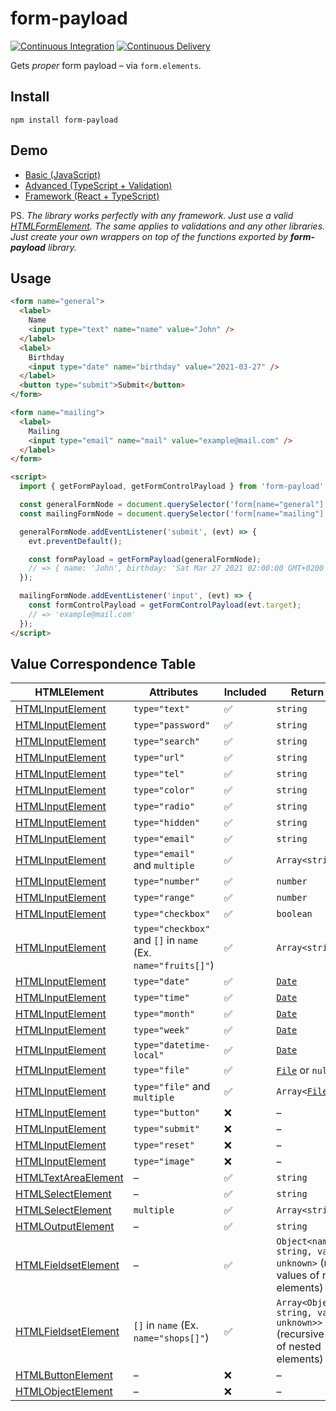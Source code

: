 # form-payload

[![Continuous Integration](https://github.com/what1s1ove/whatislove.dev/actions/workflows/ci.yml/badge.svg)](https://github.com/what1s1ove/whatislove.dev/actions/workflows/ci.yml)
[![Continuous Delivery](https://github.com/what1s1ove/whatislove.dev/actions/workflows/cd.yml/badge.svg)](https://github.com/what1s1ove/whatislove.dev/actions/workflows/cd.yml)

Gets _proper_ form payload – via `form.elements`.

## Install

```
npm install form-payload
```

## Demo

- [Basic (JavaScript)](https://stackblitz.com/edit/form-payload-basic?file=index.js)
- [Advanced (TypeScript + Validation)](https://stackblitz.com/edit/form-payload-advanced?file=index.ts,get-form-payload.ts)
- [Framework (React + TypeScript)](https://stackblitz.com/edit/form-payload-framework?file=src%2FApp.tsx)

PS. _The library works perfectly with any framework. Just use a valid [HTMLFormElement](https://developer.mozilla.org/en-US/docs/Web/API/HTMLFormElement). The same applies to validations and any other libraries. Just create your own wrappers on top of the functions exported by **form-payload** library._

## Usage

```html
<form name="general">
  <label>
    Name
    <input type="text" name="name" value="John" />
  </label>
  <label>
    Birthday
    <input type="date" name="birthday" value="2021-03-27" />
  </label>
  <button type="submit">Submit</button>
</form>

<form name="mailing">
  <label>
    Mailing
    <input type="email" name="mail" value="example@mail.com" />
  </label>
</form>

<script>
  import { getFormPayload, getFormControlPayload } from 'form-payload';

  const generalFormNode = document.querySelector('form[name="general"]');
  const mailingFormNode = document.querySelector('form[name="mailing"]');

  generalFormNode.addEventListener('submit', (evt) => {
    evt.preventDefault();

    const formPayload = getFormPayload(generalFormNode);
    // => { name: 'John', birthday: 'Sat Mar 27 2021 02:00:00 GMT+0200' }
  });

  mailingFormNode.addEventListener('input', (evt) => {
    const formControlPayload = getFormControlPayload(evt.target);
    // => 'example@mail.com'
  });
</script>
```

## Value Correspondence Table

| HTMLElement                                                                                 | Attributes                                                   | Included | Return Value                                                                                    |
| ------------------------------------------------------------------------------------------- | ------------------------------------------------------------ | -------- | ----------------------------------------------------------------------------------------------- |
| [HTMLInputElement](https://developer.mozilla.org/en-US/docs/Web/API/HTMLInputElement)       | `type="text"`                                                | ✅       | `string`                                                                                        |
| [HTMLInputElement](https://developer.mozilla.org/en-US/docs/Web/API/HTMLInputElement)       | `type="password"`                                            | ✅       | `string`                                                                                        |
| [HTMLInputElement](https://developer.mozilla.org/en-US/docs/Web/API/HTMLInputElement)       | `type="search"`                                              | ✅       | `string`                                                                                        |
| [HTMLInputElement](https://developer.mozilla.org/en-US/docs/Web/API/HTMLInputElement)       | `type="url"`                                                 | ✅       | `string`                                                                                        |
| [HTMLInputElement](https://developer.mozilla.org/en-US/docs/Web/API/HTMLInputElement)       | `type="tel"`                                                 | ✅       | `string`                                                                                        |
| [HTMLInputElement](https://developer.mozilla.org/en-US/docs/Web/API/HTMLInputElement)       | `type="color"`                                               | ✅       | `string`                                                                                        |
| [HTMLInputElement](https://developer.mozilla.org/en-US/docs/Web/API/HTMLInputElement)       | `type="radio"`                                               | ✅       | `string`                                                                                        |
| [HTMLInputElement](https://developer.mozilla.org/en-US/docs/Web/API/HTMLInputElement)       | `type="hidden"`                                              | ✅       | `string`                                                                                        |
| [HTMLInputElement](https://developer.mozilla.org/en-US/docs/Web/API/HTMLInputElement)       | `type="email"`                                               | ✅       | `string`                                                                                        |
| [HTMLInputElement](https://developer.mozilla.org/en-US/docs/Web/API/HTMLInputElement)       | `type="email"` and `multiple`                                | ✅       | `Array<string>`                                                                                 |
| [HTMLInputElement](https://developer.mozilla.org/en-US/docs/Web/API/HTMLInputElement)       | `type="number"`                                              | ✅       | `number`                                                                                        |
| [HTMLInputElement](https://developer.mozilla.org/en-US/docs/Web/API/HTMLInputElement)       | `type="range"`                                               | ✅       | `number`                                                                                        |
| [HTMLInputElement](https://developer.mozilla.org/en-US/docs/Web/API/HTMLInputElement)       | `type="checkbox"`                                            | ✅       | `boolean`                                                                                       |
| [HTMLInputElement](https://developer.mozilla.org/en-US/docs/Web/API/HTMLInputElement)       | `type="checkbox"` and `[]` in `name` (Ex. `name="fruits[]"`) | ✅       | `Array<string>`                                                                                 |
| [HTMLInputElement](https://developer.mozilla.org/en-US/docs/Web/API/HTMLInputElement)       | `type="date"`                                                | ✅       | [`Date`](https://developer.mozilla.org/en-US/docs/Web/JavaScript/Reference/Global_Objects/Date) |
| [HTMLInputElement](https://developer.mozilla.org/en-US/docs/Web/API/HTMLInputElement)       | `type="time"`                                                | ✅       | [`Date`](https://developer.mozilla.org/en-US/docs/Web/JavaScript/Reference/Global_Objects/Date) |
| [HTMLInputElement](https://developer.mozilla.org/en-US/docs/Web/API/HTMLInputElement)       | `type="month"`                                               | ✅       | [`Date`](https://developer.mozilla.org/en-US/docs/Web/JavaScript/Reference/Global_Objects/Date) |
| [HTMLInputElement](https://developer.mozilla.org/en-US/docs/Web/API/HTMLInputElement)       | `type="week"`                                                | ✅       | [`Date`](https://developer.mozilla.org/en-US/docs/Web/JavaScript/Reference/Global_Objects/Date) |
| [HTMLInputElement](https://developer.mozilla.org/en-US/docs/Web/API/HTMLInputElement)       | `type="datetime-local"`                                      | ✅       | [`Date`](https://developer.mozilla.org/en-US/docs/Web/JavaScript/Reference/Global_Objects/Date) |
| [HTMLInputElement](https://developer.mozilla.org/en-US/docs/Web/API/HTMLInputElement)       | `type="file"`                                                | ✅       | [`File`](https://developer.mozilla.org/en-US/docs/Web/API/File) or `null`                       |
| [HTMLInputElement](https://developer.mozilla.org/en-US/docs/Web/API/HTMLInputElement)       | `type="file"` and `multiple`                                 | ✅       | <code>Array<[File](https://developer.mozilla.org/en-US/docs/Web/API/File)></code>               |
| [HTMLInputElement](https://developer.mozilla.org/en-US/docs/Web/API/HTMLInputElement)       | `type="button"`                                              | ❌       | –                                                                                               |
| [HTMLInputElement](https://developer.mozilla.org/en-US/docs/Web/API/HTMLInputElement)       | `type="submit"`                                              | ❌       | –                                                                                               |
| [HTMLInputElement](https://developer.mozilla.org/en-US/docs/Web/API/HTMLInputElement)       | `type="reset"`                                               | ❌       | –                                                                                               |
| [HTMLInputElement](https://developer.mozilla.org/en-US/docs/Web/API/HTMLInputElement)       | `type="image"`                                               | ❌       | –                                                                                               |
| [HTMLTextAreaElement](https://developer.mozilla.org/en-US/docs/Web/API/HTMLTextareaElement) | –                                                            | ✅       | `string`                                                                                        |
| [HTMLSelectElement](https://developer.mozilla.org/en-US/docs/Web/API/HTMLSelectElement)     | –                                                            | ✅       | `string`                                                                                        |
| [HTMLSelectElement](https://developer.mozilla.org/en-US/docs/Web/API/HTMLSelectElement)     | `multiple`                                                   | ✅       | `Array<string>`                                                                                 |
| [HTMLOutputElement](https://developer.mozilla.org/en-US/docs/Web/API/HTMLOutputElement)     | –                                                            | ✅       | `string`                                                                                        |
| [HTMLFieldsetElement](https://developer.mozilla.org/en-US/docs/Web/API/HTMLFieldsetElement) | –                                                            | ✅       | `Object<name: string, value: unknown>` (recursive values of nested elements)                    |
| [HTMLFieldsetElement](https://developer.mozilla.org/en-US/docs/Web/API/HTMLFieldsetElement) | `[]` in `name` (Ex. `name="shops[]"`)                        | ✅       | `Array<Object<name: string, value: unknown>>` (recursive values of nested elements)             |
| [HTMLButtonElement](https://developer.mozilla.org/en-US/docs/Web/API/HTMLButtonElement)     | –                                                            | ❌       | –                                                                                               |
| [HTMLObjectElement](https://developer.mozilla.org/en-US/docs/Web/API/HTMLObjectElement)     | –                                                            | ❌       | –                                                                                               |
